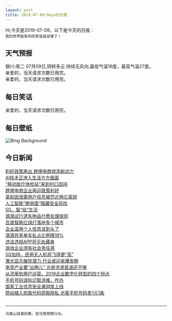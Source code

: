 ```yaml
---
layout: post
title: 2019-07-09-Mayx的日报
---
```


Hi,今天是2019-07-09，以下是今天的日报：<br><small>
我的世界能有你的笑容就足够了！</small><!--more-->
## 天气预报
银川:周二 07月09日,阴转多云 持续无风向,最低气温16度，最高气温27度。<br>亲爱的，当天请求次数已用完。<br>亲爱的，当天请求次数已用完。
## 每日笑话
亲爱的，当天请求次数已用完。
## 每日壁纸
![Bing Background](https://cn.bing.com/th?id=OHR.ChefchaouenMorocco_EN-US7146186763_1920x1080.jpg&rf=LaDigue_1920x1080.jpg&pid=hp "Blue walls of Chefchaouen, Morocco (© Tatsuya Ohinata/Getty Images)")
## 今日新闻

[利好政策再出 跨境电商频添新动力](http://it.people.com.cn/n1/2019/0709/c1009-31221861.html)   
[AI技术正渗入生活方方面面](http://it.people.com.cn/n1/2019/0709/c1009-31222078.html)   
[“移动医疗体检站”来到村口田间](http://it.people.com.cn/n1/2019/0709/c1009-31222066.html)   
[跨境电商企业再迎政策利好](http://it.people.com.cn/n1/2019/0709/c1009-31222065.html)   
[英航因泄露用户信息被罚近两亿英镑](http://it.people.com.cn/n1/2019/0709/c1009-31222055.html)   
[人工智能“脆弱面”暗藏安全风险](http://it.people.com.cn/n1/2019/0709/c1009-31222052.html)   
[5G，智“绘”生活](http://it.people.com.cn/n1/2019/0709/c1009-31222041.html)   
[滴滴试行遗失物品付费处理规则](http://it.people.com.cn/n1/2019/0709/c1009-31221958.html)   
[百度智能红绿灯落地多个城市](http://it.people.com.cn/n1/2019/0709/c1009-31221945.html)   
[企业滥用个人信息该到头了](http://it.people.com.cn/n1/2019/0709/c1009-31221932.html)   
[滴滴共享单车私占比例降18%](http://it.people.com.cn/n1/2019/0709/c1009-31221911.html)   
[违法违规APP将无处藏身](http://it.people.com.cn/n1/2019/0709/c1009-31221870.html)   
[游戏企业须有社会责任感](http://it.people.com.cn/n1/2019/0709/c1009-31221855.html)   
[5G加持，民用无人机将飞得更“高”](http://it.people.com.cn/n1/2019/0709/c1009-31221734.html)   
[激光显示展现潜力 行业或迎来爆发期](http://it.people.com.cn/n1/2019/0709/c1009-31221728.html)   
[电竞产业要“出圈儿” 光是求贤若渴还不够](http://it.people.com.cn/n1/2019/0709/c1009-31221713.html)   
[从流量到用户运营，2019企业数字化转型的四个拐点](http://it.people.com.cn/n1/2019/0708/c1009-31220573.html)   
[手机号码误标记取消难，咋办](http://it.people.com.cn/n1/2019/0708/c1009-31219199.html)   
[国家工业信息安全漏洞库上线](http://it.people.com.cn/n1/2019/0708/c1009-31219141.html)   
[网站植入抓取代码窃取隐私 访客手机号码卖1元1条](http://it.people.com.cn/n1/2019/0708/c1009-31219129.html)   
<br />

***

<small>马穿山径菊初黄，信马悠悠野兴长。</small>
